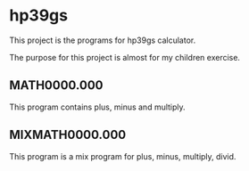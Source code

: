 # hp39gs

This project is the programs for hp39gs calculator.

The purpose for this project is almost for my children exercise.

MATH0000.000
-------------------
This program contains plus, minus and multiply.

MIXMATH0000.000
-------------------
This program is a mix program for plus, minus, multiply, divid.